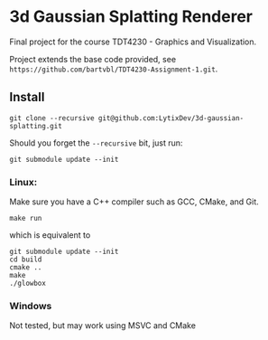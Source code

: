 # 3d Gaussian Splatting Renderer 
Final project for the course TDT4230 - Graphics and Visualization.

Project extends the base code provided, see `https://github.com/bartvbl/TDT4230-Assignment-1.git`.


## Install

	git clone --recursive git@github.com:LytixDev/3d-gaussian-splatting.git

Should you forget the `--recursive` bit, just run:

	git submodule update --init



### Linux:

Make sure you have a C++ compiler such as GCC, CMake, and Git.

	make run

which is equivalent to

	git submodule update --init
	cd build
	cmake ..
	make
	./glowbox

### Windows
Not tested, but may work using MSVC and CMake
